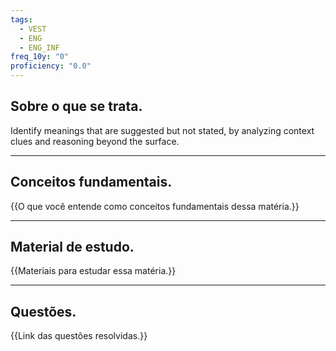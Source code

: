 ```yaml
---
tags:
  - VEST
  - ENG
  - ENG_INF
freq_10y: "0"
proficiency: "0.0"
---
```

## Sobre o que se trata.

Identify meanings that are suggested but not stated, by analyzing context clues and reasoning beyond the surface.

--- 
## Conceitos fundamentais.

{{O que você entende como conceitos fundamentais dessa matéria.}}

---
## Material de estudo.

{{Materiais para estudar essa matéria.}}

--- 
## Questões.

{{Link das questões resolvidas.}}